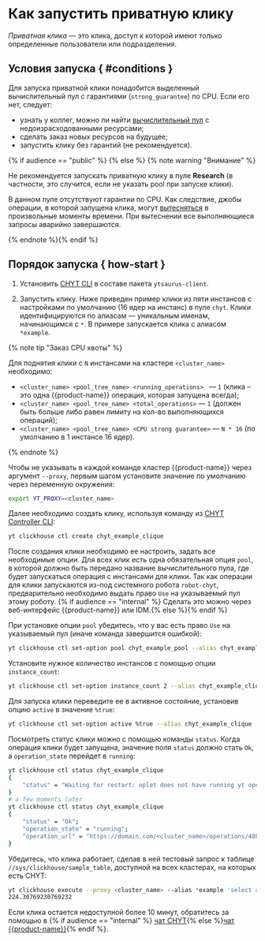 # Как запустить приватную клику

*Приватная клика* — это клика, доступ к которой имеют только определенные пользователи или подразделения.

## Условия запуска { #conditions }
Для запуска приватной клики понадобится выделенный вычислительный пул с гарантиями (`strong_guarantee`) по CPU. Если его нет, следует:

- узнать у коллег, можно ли найти [вычислительный пул](../../../../../user-guide/data-processing/scheduler/scheduler-and-pools.md) с недоизрасходованными ресурсами;
- сделать заказ новых ресурсов на будущее;
- запустить клику без гарантий (не рекомендуется).

{% if audience == "public" %} {% else %}
{% note warning "Внимание" %}

Не рекомендуется запускать приватную клику в пуле **Research** (в частности, это случится, если не указать pool при запуске клики).

В данном пуле отсутствуют гарантии по CPU. Как следствие, джобы операции, в которой запущена клика, могут [вытесняться](../../../../../user-guide/data-processing/chyt/cliques/resources.md) в произвольные моменты времени. При вытеснении все выполняющиеся запросы аварийно завершаются.


{% endnote %}{% endif %}

## Порядок запуска { how-start }

1. Установить [CHYT CLI](../../../../../user-guide/data-processing/chyt/cli-and-api.md) в составе пакета `ytsaurus-client`.

2. Запустить клику. Ниже приведен пример клики из пяти инстансов с настройками по умолчанию (16 ядер на инстанс) в пуле `chyt`. Клики идентифицируются по алиасам &mdash; уникальным именам, начинающимся с `*`. В примере запускается клика с алиасом `*example`.

{% note tip "Заказ CPU квоты" %}

Для поднятия клики с `N` инстансами на кластере `<cluster_name>` необходимо:
- `<cluster_name> <pool_tree_name> <running_operations> ` — `1` (клика – это одна {{product-name}} операция, которая запущена всегда);
- `<cluster_name> <pool_tree_name> <total_operations>` — `1` (должен быть больше либо равен лимиту на кол-во выполняющихся операций);
- `<cluster_name> <pool_tree_name> <CPU strong guarantee>` — `N * 16` (по умолчанию в 1 инстансе 16 ядер).


{% endnote %}

Чтобы не указывать в каждой команде кластер {{product-name}} через аргумент `--proxy`, первым шагом установите значение по умолчанию через переменную окружения:

```bash
export YT_PROXY=<cluster_name>
```

Далее необходимо создать клику, используя команду из [CHYT Controller CLI](../../../../../user-guide/data-processing/chyt/cliques/controller.md):

```bash
yt clickhouse ctl create chyt_example_clique
```
После создания клики необходимо ее настроить, задать все необходимые опции. Для всех клик есть одна обязательная опция `pool`, в которой должно быть передано название вычислительного пула, где будет запускаться операция с инстансами для клики. Так как операции для клики запускаются из-под системного робота `robot-chyt`, предварительно необходимо выдать право `Use` на указываемый пул этому роботу. {% if audience == "internal" %}
Сделать это можно через веб-интерфейс {{product-name}} или IDM.{% else %}{% endif %}

При установке опции `pool` убедитесь, что у вас есть право `Use` на указываемый пул (иначе команда завершится ошибкой):

```bash
yt clickhouse ctl set-option pool chyt_example_pool --alias chyt_example_clique
```

Установите нужное количество инстансов с помощью опции `instance_count`:

```bash
yt clickhouse ctl set-option instance_count 2 --alias chyt_example_clique
```

Для запуска клики переведите ее в активное состояние, установив опцию `active` в значение `%true`:

```bash
yt clickhouse ctl set-option active %true --alias chyt_example_clique
```

Посмотреть статус клики можно с помощью команды `status`. Когда операция клики будет запущена, значение поля `status` должно стать `Ok`, а `operation_state` перейдет в `running`:

```bash
yt clickhouse ctl status chyt_example_clique
{
    "status" = "Waiting for restart: oplet does not have running yt operation";
}
# a few moments later
yt clickhouse ctl status chyt_example_clique
{
    "status" = "Ok";
    "operation_state" = "running";
    "operation_url" = "https://domain.com/<cluster_name>/operations/48bdec5d-ed641014-3fe03e8-4289d62e";
}
```


Убедитесь, что клика работает, сделав в ней тестовый запрос к таблице `//sys/clickhouse/sample_table`, доступной на всех кластерах, на которых есть CHYT:

```bash
yt clickhouse execute --proxy <cluster_name> --alias *example 'select avg(a) from `//sys/clickhouse/sample_table`'
224.30769230769232
```

Если клика остается недоступной более 10 минут, обратитесь за помощью в {% if audience == "internal" %}
[чат CHYT](https://nda.ya.ru/t/Dqb57xyQ5psK3X){% else %}[чат {{product-name}}](https://t.me/ytsaurus_ru){% endif %}.
